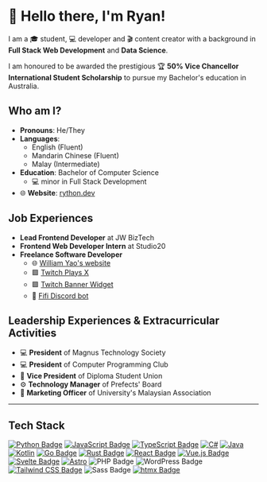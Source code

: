 # 👋 Hello there, I'm Ryan!

I am a 🎓 student, 💻 developer and 🎬 content creator with a background in **Full Stack Web Development** and **Data Science**.

I am honoured to be awarded the prestigious 🏆 **50% Vice Chancellor International Student Scholarship** to pursue my Bachelor's education in Australia.

## Who am I?

- **Pronouns**: He/They
- **Languages**:
  - English (Fluent)
  - Mandarin Chinese (Fluent)
  - Malay (Intermediate)
- **Education**: Bachelor of Computer Science
  - 💻 minor in Full Stack Development
- 🌐 **Website**: [rython.dev](https://rython.dev)

## Job Experiences

- **Lead Frontend Developer** at JW BizTech
- **Frontend Web Developer Intern** at Studio20
- **Freelance Software Developer**
  - 🌐 [William Yao's website](https://thewilliamyao.com/)
  - 🟪 [Twitch Plays X](https://github.com/liyunze-coding/TwitchPlaysX)
  - 🟪 [Twitch Banner Widget](https://github.com/liyunze-coding/Banner-Widget)
  - 🤖 [Fifi Discord bot](https://discord.com/oauth2/authorize?client_id=884695407316336650)


## Leadership Experiences & Extracurricular Activities

- 💻 **President** of Magnus Technology Society
- 💻 **President** of Computer Programming Club
- 🤝 **Vice President** of Diploma Student Union
- ⚙️ **Technology Manager** of Prefects' Board
- 📣 **Marketing Officer** of University's Malaysian Association

---

## Tech Stack

<!-- https://github.com/Ileriayo/markdown-badges -->

[![Python Badge](https://img.shields.io/badge/Python-3776AB?logo=python&logoColor=fff&style=for-the-badge)](https://github.com/liyunze-coding/TwitchPlaysX)
[![JavaScript Badge](https://img.shields.io/badge/JavaScript-F7DF1E?logo=javascript&logoColor=000&style=for-the-badge)](https://github.com/liyunze-coding/Chat-Task-Tic-Overlay-Infinity)
[![TypeScript Badge](https://img.shields.io/badge/TypeScript-3178C6?logo=typescript&logoColor=fff&style=for-the-badge)](https://github.com/liyunze-coding/wnrs)
[![C#](https://img.shields.io/badge/c%23-%23239120.svg?style=for-the-badge&logo=csharp&logoColor=white)](https://github.com/liyunze-coding/AdventOfCode_2024)
[![Java](https://img.shields.io/badge/java-%23ED8B00.svg?style=for-the-badge&logo=openjdk&logoColor=white)](https://github.com/liyunze-coding/unit-converter-app)
[![Kotlin](https://img.shields.io/badge/kotlin-%237F52FF.svg?style=for-the-badge&logo=kotlin&logoColor=white)](https://github.com/liyunze-coding/LLM_Quiz_App)
[![Go Badge](https://img.shields.io/badge/Go-00ADD8?logo=go&logoColor=fff&style=for-the-badge)](https://github.com/liyunze-coding/Go-HTMX-template)
[![Rust Badge](https://img.shields.io/badge/Rust-000?logo=rust&logoColor=fff&style=for-the-badge)](https://github.com/liyunze-coding/lorem-ipsum-app)
[![React Badge](https://img.shields.io/badge/React-61DAFB?logo=react&logoColor=000&style=for-the-badge)](https://github.com/liyunze-coding/wnrs)
[![Vue.js Badge](https://img.shields.io/badge/Vue.js-4FC08D?logo=vuedotjs&logoColor=fff&style=for-the-badge)](https://github.com/liyunze-coding/ProductiVue)
[![Svelte Badge](https://img.shields.io/badge/Svelte-FF3E00?logo=svelte&logoColor=fff&style=for-the-badge)](https://github.com/liyunze-coding/game-of-pi)
[![Astro](https://img.shields.io/badge/astro-%232C2052.svg?style=for-the-badge&logo=astro&logoColor=white)](https://github.com/liyunze-coding/RythonDev)
![PHP Badge](https://img.shields.io/badge/PHP-777BB4?logo=php&logoColor=fff&style=for-the-badge)
![WordPress Badge](https://img.shields.io/badge/WordPress-21759B?logo=wordpress&logoColor=fff&style=for-the-badge)
[![Tailwind CSS Badge](https://img.shields.io/badge/Tailwind%20CSS-06B6D4?logo=tailwindcss&logoColor=fff&style=for-the-badge)](https://rython.dev/)
![Sass Badge](https://img.shields.io/badge/Sass-C69?logo=sass&logoColor=fff&style=for-the-badge)
[![htmx Badge](https://img.shields.io/badge/htmx-36C?logo=htmx&logoColor=fff&style=for-the-badge)](https://github.com/liyunze-coding/Go-HTMX-template)

